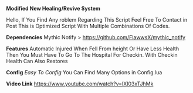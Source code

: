 **Modified New Healing/Revive System**

Hello, If You Find Any roblem Regarding This Script Feel Free To Contact in Post
This is Optimized Script With Multiple Combinations Of Codes. 

**Dependencies**
Mythic Notify > https://github.com/FlawwsX/mythic_notify

**Features**
Automatic Injured When Fell From height Or Have Less Health Then You Must Have To Go To The Hospital For Checkin. With Checkin Health Can Also Restores

**Config**
*Easy To Config*
You Can Find Many Options in Config.lua

**Video Link**
https://www.youtube.com/watch?v=lXI03xTJhMk
